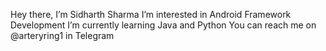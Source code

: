  Hey there, I’m Sidharth Sharma
 I’m interested in Android Framework Development
 I’m currently learning Java and Python
 You can reach me on @arteryring1 in Telegram

<!---
arteryring/arteryring is a ✨ special ✨ repository because its `README.md` (this file) appears on your GitHub profile.
You can click the Preview link to take a look at your changes.
--->
